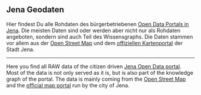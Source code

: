 Jena Geodaten
-------------

Hier findest Du alle Rohdaten des bürgerbetriebenen [Open Data Portals in Jena](http://www.offenes-jena.de).
Die meisten Daten sind oder werden aber nicht nur als Rohdaten angeboten,
sondern sind auch Teil des Wissensgraphs. Die Daten stammen vor allem aus der
[Open Street Map](http://www.openstreetmap.org) und dem [offiziellen Kartenportal](http://www.jena.de/kartenportal) der Stadt Jena.

---

Here you find all RAW data of the citizen driven [Jena Open Data portal](http://www.jenaopendata.org). Most
of the data is not only served as it is, but is also part of the knowledge
graph of the portal. The data is mainly coming from the [Open Street Map](http://www.openstreetmap.org) and the
[official map portal](http://www.jena.de/kartenportal) run by the city of Jena.
